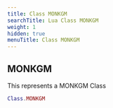 ```yaml
---
title: Class MONKGM
searchTitle: Lua Class MONKGM
weight: 1
hidden: true
menuTitle: Class MONKGM
---
```

## MONKGM

This represents a MONKGM Class
```lua
Class.MONKGM
```